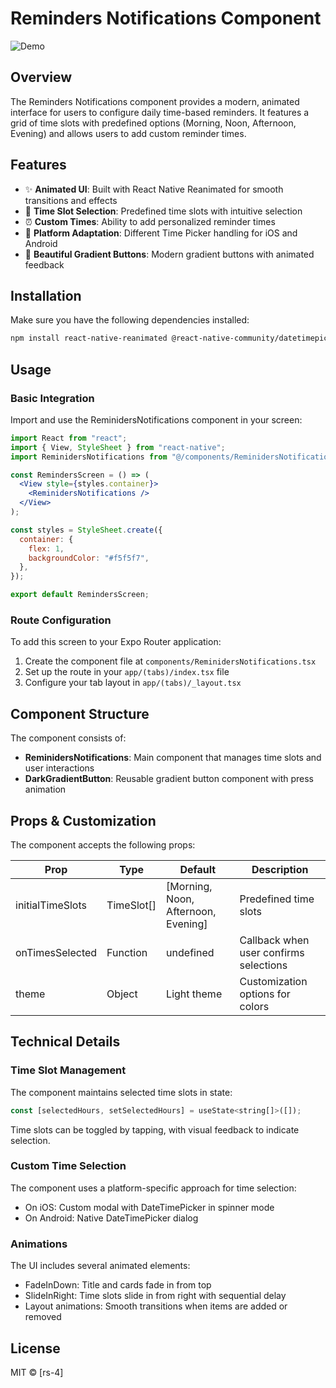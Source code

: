 # Reminders Notifications Component

![Demo](demo.gif)

## Overview

The Reminders Notifications component provides a modern, animated interface for users to configure daily time-based reminders. It features a grid of time slots with predefined options (Morning, Noon, Afternoon, Evening) and allows users to add custom reminder times.

## Features

- ✨ **Animated UI**: Built with React Native Reanimated for smooth transitions and effects
- 🔔 **Time Slot Selection**: Predefined time slots with intuitive selection
- ⏰ **Custom Times**: Ability to add personalized reminder times
- 📱 **Platform Adaptation**: Different Time Picker handling for iOS and Android
- 🌈 **Beautiful Gradient Buttons**: Modern gradient buttons with animated feedback

## Installation

Make sure you have the following dependencies installed:

```bash
npm install react-native-reanimated @react-native-community/datetimepicker expo-linear-gradient @expo/vector-icons
```

## Usage

### Basic Integration

Import and use the ReminidersNotifications component in your screen:

```jsx
import React from "react";
import { View, StyleSheet } from "react-native";
import ReminidersNotifications from "@/components/ReminidersNotifications";

const RemindersScreen = () => (
  <View style={styles.container}>
    <ReminidersNotifications />
  </View>
);

const styles = StyleSheet.create({
  container: {
    flex: 1,
    backgroundColor: "#f5f5f7",
  },
});

export default RemindersScreen;
```

### Route Configuration

To add this screen to your Expo Router application:

1. Create the component file at `components/ReminidersNotifications.tsx`
2. Set up the route in your `app/(tabs)/index.tsx` file
3. Configure your tab layout in `app/(tabs)/_layout.tsx`

## Component Structure

The component consists of:

- **ReminidersNotifications**: Main component that manages time slots and user interactions
- **DarkGradientButton**: Reusable gradient button component with press animation

## Props & Customization

The component accepts the following props:

| Prop             | Type       | Default                             | Description                            |
| ---------------- | ---------- | ----------------------------------- | -------------------------------------- |
| initialTimeSlots | TimeSlot[] | [Morning, Noon, Afternoon, Evening] | Predefined time slots                  |
| onTimesSelected  | Function   | undefined                           | Callback when user confirms selections |
| theme            | Object     | Light theme                         | Customization options for colors       |

## Technical Details

### Time Slot Management

The component maintains selected time slots in state:

```javascript
const [selectedHours, setSelectedHours] = useState<string[]>([]);
```

Time slots can be toggled by tapping, with visual feedback to indicate selection.

### Custom Time Selection

The component uses a platform-specific approach for time selection:

- On iOS: Custom modal with DateTimePicker in spinner mode
- On Android: Native DateTimePicker dialog

### Animations

The UI includes several animated elements:

- FadeInDown: Title and cards fade in from top
- SlideInRight: Time slots slide in from right with sequential delay
- Layout animations: Smooth transitions when items are added or removed

## License

MIT © [rs-4]
